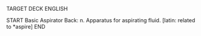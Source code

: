 TARGET DECK
ENGLISH

START
Basic
Aspirator
Back: n. Apparatus for aspirating fluid. [latin: related to *aspire]
END
